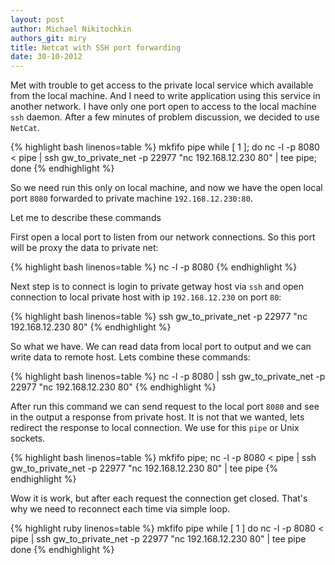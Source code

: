 ```yaml
---
layout: post
author: Michael Nikitochkin
authors_git: miry
title: Netcat with SSH port forwarding
date: 30-10-2012
---
```


Met with trouble to get access to the private local service which available from the local machine.
And I need to write application using this service in another network.
I have only one port open to access to the local machine `ssh` daemon.
After a few minutes of problem  discussion, we decided to use `NetCat`.

{% highlight bash linenos=table %}
mkfifo pipe
while [ 1 ]; do nc -l -p 8080 < pipe | ssh gw_to_private_net -p 22977  "nc 192.168.12.230 80" | tee pipe; done
{% endhighlight %}

So we need run this only on local machine, and now we have the open local port `8080` forwarded to private machine `192.168.12.230:80`.

Let me to describe these commands

First open a local port to listen from our network connections. So this port will be proxy the data to private net:

{% highlight bash linenos=table %}
nc -l -p 8080
{% endhighlight %}

Next step is to connect is login to private getway host via `ssh` and open connection to local private host with ip `192.168.12.230` on port `80`:

{% highlight bash linenos=table %}
ssh gw_to_private_net -p 22977  "nc 192.168.12.230 80"
{% endhighlight %}

So what we have. We can read data from local port to output and we can write data to remote host. Lets combine these commands:

{% highlight bash linenos=table %}
nc -l -p 8080 | ssh gw_to_private_net -p 22977  "nc 192.168.12.230 80"
{% endhighlight %}

After run this command we can send request to the local port `8080` and see in the output a response from private host.
It is not that we wanted, lets redirect the response to local connection. We use for this `pipe` or Unix sockets.

{% highlight bash linenos=table %}
mkfifo pipe; nc -l -p 8080 < pipe | ssh gw_to_private_net -p 22977  "nc 192.168.12.230 80" | tee pipe
{% endhighlight %}

Wow it is work, but after each request the connection get closed. That's why we need to reconnect each time via simple loop.

{% highlight ruby linenos=table %}
mkfifo pipe
while [ 1 ]
do
  nc -l -p 8080 < pipe | ssh gw_to_private_net -p 22977  "nc 192.168.12.230 80" | tee pipe
done
{% endhighlight %}
